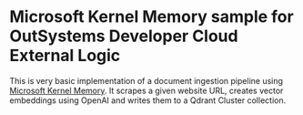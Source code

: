 # Microsoft Kernel Memory sample for OutSystems Developer Cloud External Logic

This is very basic implementation of a document ingestion pipeline using [Microsoft Kernel Memory](https://microsoft.github.io/kernel-memory/). It scrapes a given website URL,
creates vector embeddings using OpenAI and writes them to a Qdrant Cluster collection.


